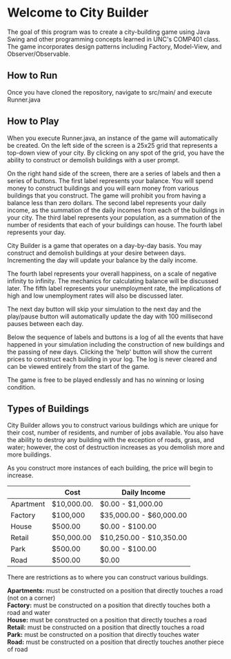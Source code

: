 
# Welcome to City Builder

The goal of this program was to create a city-building game using Java Swing and other programming concepts learned in UNC's COMP401 class. The game incorporates design patterns including Factory, Model-View, and Observer/Observable.


## How to Run

Once you have cloned the repository, navigate to src/main/ and execute Runner.java

## How to Play

When you execute Runner.java, an instance of the game will automatically be created. On the left side of the screen is a 25x25 grid that represents a top-down view of your city. By clicking on any spot of the grid, you have the ability to construct or demolish buildings with a user prompt. 

On the right hand side of the screen, there are a series of labels and then a series of buttons. The first label represents your balance. You will spend money to construct buildings and you will earn money from various buildings that you construct. The game will prohibit you from having a balance less than zero dollars. The second label represents your daily income, as the summation of the daily incomes from each of the buildings in your city. The third label represents your population, as a summation of the number of residents that each of your buildings can house. The fourth label represents your day. 

City Builder is a game that operates on a day-by-day basis. You may construct and demolish buildings at your desire between days. Incrementing the day will update your balance by the daily income.

The fourth label represents your overall happiness, on a scale of negative infinity to infinity. The mechanics for calculating balance will be discussed later. The fifth label represents your unemployment rate, the implications of high and low unemployment rates will also be discussed later.

The next day button will skip your simulation to the next day and the play/pause button will automatically update the day with 100 millisecond pauses between each day.

Below the sequence of labels and buttons is a log of all the events that have happened in your simulation including the construction of new buildings and the passing of new days. Clicking the 'help' button will show the current prices to construct each building in your log. The log is never cleared and can be viewed entirely from the start of the game.

The game is free to be played endlessly and has no winning or losing condition.

## Types of Buildings

City Builder allows you to construct various buildings which are unique for their cost, number of residents, and number of jobs available. You also have the ability to destroy any building with the exception of roads, grass, and water; however, the cost of destruction increases as you demolish more and more buildings.

As you construct more instances of each building, the price will begin to increase. 

|                |  Cost                         |Daily Income                 |
|----------------|-------------------------------|-----------------------------|
|Apartment		   | $10,000.00.                   |$0.00 - $1,000.00            |
|Factory         | $100,000                      |$35,000.00 - $60,000.00      |
|House           | $500.00                       |$0.00 - $100.00              |
|Retail          | $50,000.00                    |$10,250.00 - $10,350.00      |
|Park            | $500.00                       |$0.00 - $100.00              |
|Road            | $500.00                       |$0.00                        |



There are restrictions as to where you can construct various buildings.  

**Apartments:** must be constructed on a position that directly touches a road (not on a corner)  
**Factory:** must be constructed on a position that directly touches both a road and water  
**House:** must be constructed on a position that directly touches a road  
**Retail:** must be constructed on a position that directly touches a road  
**Park:** must be constructed on a position that directly touches water  
**Road:** must be constructed on a position that directly touches another piece of road  

